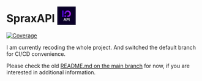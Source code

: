 # SpraxAPI <img src="./.idea/icon.svg" width="48" heigth="48" style="vertical-align: bottom">
[![Coverage](https://sonarcloud.io/api/project_badges/measure?project=SpraxDev_Api.Sprax2013.de&metric=coverage)](https://sonarcloud.io/summary/new_code?id=SpraxDev_Api.Sprax2013.de)

I am currently recoding the whole project. And switched the default branch for CI/CD convenience.

Please check the old [README.md on the main branch](https://github.com/SpraxDev/Api.Sprax2013.de/blob/main/README.md) for now, if you are interested in additional information.
